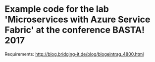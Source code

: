 # Example code for the lab 'Microservices with Azure Service Fabric' at the conference BASTA! 2017

Requirements: http://blog.bridging-it.de/blog/blogeintrag_4800.html 
